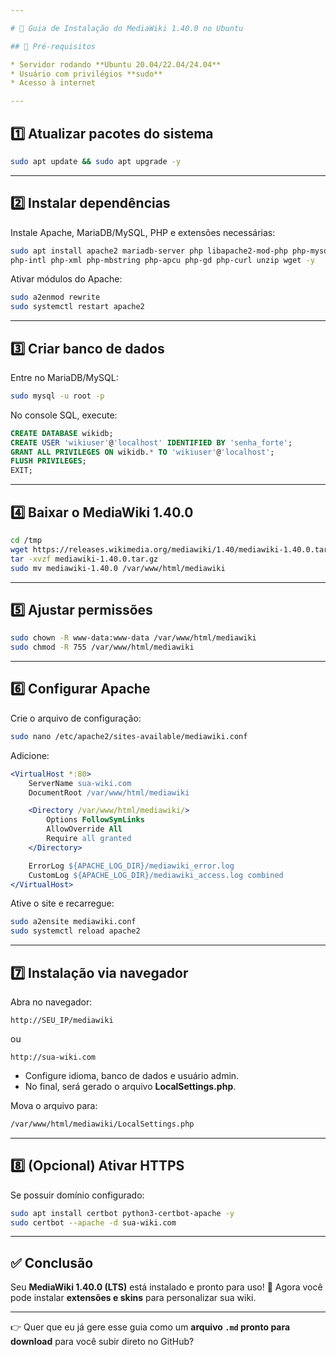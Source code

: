 ```yaml
---

# 📘 Guia de Instalação do MediaWiki 1.40.0 no Ubuntu

## 🔧 Pré-requisitos

* Servidor rodando **Ubuntu 20.04/22.04/24.04**
* Usuário com privilégios **sudo**
* Acesso à internet

---
```


## 1️⃣ Atualizar pacotes do sistema

```bash
sudo apt update && sudo apt upgrade -y
```

---

## 2️⃣ Instalar dependências

Instale Apache, MariaDB/MySQL, PHP e extensões necessárias:

```bash
sudo apt install apache2 mariadb-server php libapache2-mod-php php-mysql \
php-intl php-xml php-mbstring php-apcu php-gd php-curl unzip wget -y
```

Ativar módulos do Apache:

```bash
sudo a2enmod rewrite
sudo systemctl restart apache2
```

---

## 3️⃣ Criar banco de dados

Entre no MariaDB/MySQL:

```bash
sudo mysql -u root -p
```

No console SQL, execute:

```sql
CREATE DATABASE wikidb;
CREATE USER 'wikiuser'@'localhost' IDENTIFIED BY 'senha_forte';
GRANT ALL PRIVILEGES ON wikidb.* TO 'wikiuser'@'localhost';
FLUSH PRIVILEGES;
EXIT;
```

---

## 4️⃣ Baixar o MediaWiki 1.40.0

```bash
cd /tmp
wget https://releases.wikimedia.org/mediawiki/1.40/mediawiki-1.40.0.tar.gz
tar -xvzf mediawiki-1.40.0.tar.gz
sudo mv mediawiki-1.40.0 /var/www/html/mediawiki
```

---

## 5️⃣ Ajustar permissões

```bash
sudo chown -R www-data:www-data /var/www/html/mediawiki
sudo chmod -R 755 /var/www/html/mediawiki
```

---

## 6️⃣ Configurar Apache

Crie o arquivo de configuração:

```bash
sudo nano /etc/apache2/sites-available/mediawiki.conf
```

Adicione:

```apache
<VirtualHost *:80>
    ServerName sua-wiki.com
    DocumentRoot /var/www/html/mediawiki

    <Directory /var/www/html/mediawiki/>
        Options FollowSymLinks
        AllowOverride All
        Require all granted
    </Directory>

    ErrorLog ${APACHE_LOG_DIR}/mediawiki_error.log
    CustomLog ${APACHE_LOG_DIR}/mediawiki_access.log combined
</VirtualHost>
```

Ative o site e recarregue:

```bash
sudo a2ensite mediawiki.conf
sudo systemctl reload apache2
```

---

## 7️⃣ Instalação via navegador

Abra no navegador:

```
http://SEU_IP/mediawiki
```

ou

```
http://sua-wiki.com
```

* Configure idioma, banco de dados e usuário admin.
* No final, será gerado o arquivo **LocalSettings.php**.

Mova o arquivo para:

```bash
/var/www/html/mediawiki/LocalSettings.php
```

---

## 8️⃣ (Opcional) Ativar HTTPS

Se possuir domínio configurado:

```bash
sudo apt install certbot python3-certbot-apache -y
sudo certbot --apache -d sua-wiki.com
```

---

## ✅ Conclusão

Seu **MediaWiki 1.40.0 (LTS)** está instalado e pronto para uso! 🎉
Agora você pode instalar **extensões e skins** para personalizar sua wiki.

---

👉 Quer que eu já gere esse guia como um **arquivo `.md` pronto para download** para você subir direto no GitHub?
